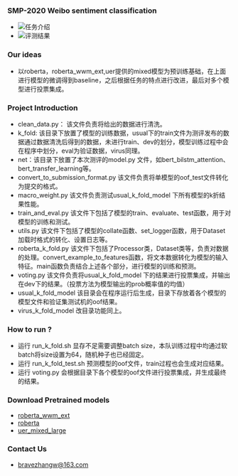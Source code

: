 ### SMP-2020 Weibo sentiment classification 
* ![任务介绍]("img/SMP2020.png")
* ![评测结果]("img/result.png")
### Our ideas
* 以roberta，roberta_wwm_ext,uer提供的mixed模型为预训练基础，在上面进行模型的微调得到baseline，之后根据任务的特点进行改进，最后对多个模型进行投票集成。

### Project Introduction
* clean_data.py： 该文件负责将给出的数据进行清洗。
* k_fold: 该目录下放置了模型的训练数据，usual下的train文件为测评发布的数据通过数据清洗后得到的数据，未进行train、dev的划分，模型训练过程中会在程序中划分，eval为验证数据，virus同理。
* net：该目录下放置了本次测评的model.py 文件，如bert_bilstm_attention、bert_transfer_learning等。
* convert_to_submission_format.py 该文件负责将单模型的oof_test文件转化为提交的格式。
* macro_weight.py 该文件负责测试usual_k_fold_model 下所有模型的k折结果性能。
* train_and_eval.py 该文件下包括了模型的train、evaluate、test函数，用于对模型的训练和测试。
* utils.py 该文件下包括了模型的collate函数、set_logger函数，用于Dataset加载时格式的转化、设置日志等。
* roberta_k_fold.py 该文件下包括了Processor类，Dataset类等，负责对数据的处理。convert_example_to_features函数，将文本数据转化为模型的输入特征。main函数负责结合上述各个部分，进行模型的训练和预测。
* voting.py 该文件负责将usual_k_fold_model 下的结果进行投票集成，并输出在dev下的结果。（投票方法为模型输出的prob概率值的均值）
* usual_k_fold_model 该目录会在程序运行后生成，目录下存放着各个模型的模型文件和验证集测试机的oof结果。
* virus_k_fold_model 改目录功能同上。

### How to run ?
* 运行 run_k_fold.sh 显存不足需要调整batch size，本队训练过程中均通过软batch将size设置为64，随机种子也已经固定。
* 运行 run_k_fold_test.sh 预测模型的oof文件，train过程也会生成对应结果。
* 运行 voting.py 会根据目录下各个模型的oof文件进行投票集成，并生成最终的结果。

### Download Pretrained models
* [roberta_wwm_ext](https://github.com/ymcui/Chinese-BERT-wwm)
* [roberta](https://huggingface.co/models) 
* [uer_mixed_large](https://github.com/dbiir/UER-py) 

### Contact Us
* bravezhangw@163.com